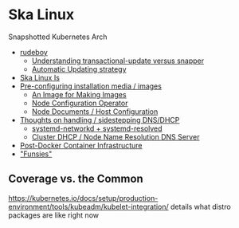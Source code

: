 # Ska Linux

Snapshotted Kubernetes Arch

- [rudeboy](a05d194a-4e24-4c02-b443-14ec00a5987f.md)
  - [Understanding transactional-update versus snapper](8531b82e-747b-4f00-99d4-03fb90dac4d1.md)
  - [Automatic Updating strategy](c2d213cc-c63e-43d0-9915-01c7ff3be226.md)
- [Ska Linux Is](cf99237c-d20c-457a-a562-0159aed838cb.md)
- [Pre-configuring installation media / images](d4956281-474a-4999-ad07-1406fed8e55e.md)
  - [An Image for Making Images](71251beb-475e-451c-9953-afed3964f730.md)
  - [Node Configuration Operator](b283a3ac-1fb2-48ec-9495-42b8b59c91ab.md)
  - [Node Documents / Host Configuration](1fd1fb0d-94f3-4229-a4ff-dd575f2a8d1f.md)
- [Thoughts on handling / sidestepping DNS/DHCP](e8444e24-a191-4f9e-a1ff-5936693c7191.md)
  - [systemd-networkd + systemd-resolved](00569e6e-acc0-429a-ae28-e1ca40e4ad2d.md)
  - [Cluster DHCP / Node Name Resolution DNS Server](8a423002-3961-400a-a438-d664882f6289.md)
- [Post-Docker Container Infrastructure](44b77f76-c457-42a9-a13f-8aabc87574e4.md)
- ["Funsies"](3dd0a086-a76b-4f67-9610-a9d3d18db40e.md)

## Coverage vs. the Common

https://kubernetes.io/docs/setup/production-environment/tools/kubeadm/kubelet-integration/ details what distro packages are like right now
